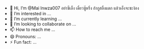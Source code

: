 - 👋 Hi, I’m @Mai lnwza007  อย่าซีเล็ง เดี๋ยวซู๊หริ่ง ถ้ากูสลิ้งแตก แล้วเอ็งจะซะง้อง
- 👀 I’m interested in ...
- 🌱 I’m currently learning ...
- 💞️ I’m looking to collaborate on ...
- 📫 How to reach me ...
- 😄 Pronouns: ...
- ⚡ Fun fact: ...

<!---
Mai-Watcharapol/Mai-Watcharapol is a ✨ special ✨ repository because its `README.md` (this file) appears on your GitHub profile.
You can click the Preview link to take a look at your changes.
--->
